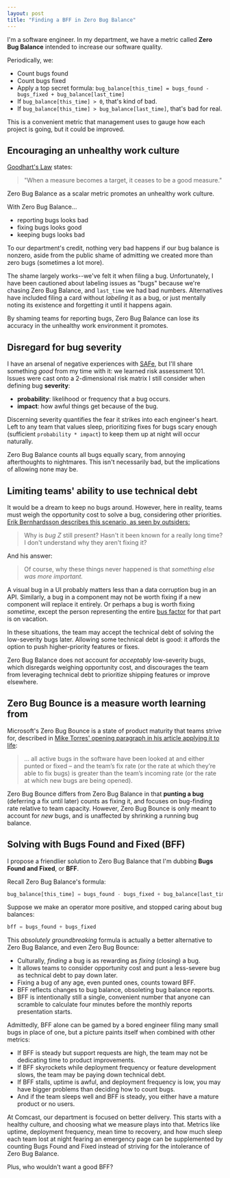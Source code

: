```yaml
---
layout: post
title: "Finding a BFF in Zero Bug Balance"
---
```


I'm a software engineer. In my department, we have a metric called **Zero Bug Balance** intended to increase our software quality.

Periodically, we:

* Count bugs found
* Count bugs fixed
* Apply a top secret formula: `bug_balance[this_time] = bugs_found - bugs_fixed + bug_balance[last_time]`
* If `bug_balance[this_time] > 0`, that's kind of bad.
* If `bug_balance[this_time] > bug_balance[last_time]`, that's bad for real.

This is a convenient metric that management uses to gauge how each project is going, but it could be improved.

## Encouraging an unhealthy work culture

[Goodhart's Law](https://en.wikipedia.org/wiki/Goodhart%27s_law) states:

> "When a measure becomes a target, it ceases to be a good measure."

Zero Bug Balance as a scalar metric promotes an unhealthy work culture.

With Zero Bug Balance...
* reporting bugs looks bad
* fixing bugs looks good
* keeping bugs looks bad

To our department's credit, nothing very bad happens if our bug balance is nonzero, aside from the public shame of admitting we created more than zero bugs (sometimes a lot more).

The shame largely works--we've felt it when filing a bug. Unfortunately, I have been cautioned about labeling issues as "bugs" because we're chasing Zero Bug Balance, and `last_time` we had bad numbers. Alternatives have included filing a card without _labeling_ it as a bug, or just mentally noting its existence and forgetting it until it happens again.

By shaming teams for reporting bugs, Zero Bug Balance can lose its accuracy in the unhealthy work environment it promotes.

## Disregard for bug severity

I have an arsenal of negative experiences with  [SAFe](https://en.wikipedia.org/wiki/Scaled_agile_framework), but I'll share something _good_ from my time with it: we learned risk assessment 101. Issues were cast onto a 2-dimensional risk matrix I still consider when defining bug **severity**:

* **probability**: likelihood or frequency that a bug occurs.
* **impact**: how awful things get because of the bug.

Discerning severity quantifies the fear it strikes into each engineer's heart. Left to any team that values sleep, prioritizing fixes for bugs scary enough (sufficient `probability * impact`) to keep them up at night will occur naturally.

Zero Bug Balance counts all bugs equally scary, from annoying afterthoughts to nightmares. This isn't necessarily bad, but the implications of allowing none may be.

## Limiting teams' ability to use technical debt

It would be a dream to keep no bugs around. However, here in reality, teams must weigh the opportunity cost to solve a bug, considering other priorities. [Erik Bernhardsson describes this scenario, as seen by outsiders:](https://erikbern.com/2020/03/10/never-attribute-to-stupidity-that-which-is-adequately-explained-by-opportunity-cost.html)

> Why is _bug Z_ still present? Hasn't it been known for a really long time? I don't understand why they aren't fixing it?

And his answer:

> Of course, why these things never happened is that _something else was more important._

A visual bug in a UI probably matters less than a data corruption bug in an API. Similarly, a bug in a component may not be worth fixing if a new component will replace it entirely. Or perhaps a bug is worth fixing _sometime_, except the person representing the entire [bus factor](https://en.wikipedia.org/wiki/Bus_factor) for that part is on vacation.

In these situations, the team may accept the technical debt of solving the low-severity bugs later. Allowing some technical debt is good: it affords the option to push higher-priority features or fixes.

Zero Bug Balance does not account for _acceptably_ low-severity bugs, which disregards weighing opportunity cost, and discourages the team from leveraging technical debt to prioritize shipping features or improve elsewhere.

## Zero Bug Bounce is a measure worth learning from

Microsoft's Zero Bug Bounce is a state of product maturity that teams strive for, described in [Mike Torres' opening paragraph in his article applying it to life](http://www.refocuser.com/2009/04/bouncing-at-zero-zbb-in-life/):

> ... all active bugs in the software have been looked at and either punted or fixed – and the team’s fix rate (or the rate at which they’re able to fix bugs) is greater than the team’s incoming rate (or the rate at which new bugs are being opened).

Zero Bug Bounce differs from Zero Bug Balance in that **punting a bug** (deferring a fix until later) counts as fixing it, and focuses on bug-finding rate relative to team capacity. However, Zero Bug Bounce is only meant to account for _new_ bugs, and is unaffected by shrinking a running bug balance.

## Solving with Bugs Found and Fixed (BFF)

I propose a friendlier solution to Zero Bug Balance that I'm dubbing **Bugs Found and Fixed**, or **BFF**.

Recall Zero Bug Balance's formula:

```python
bug_balance[this_time] = bugs_found - bugs_fixed + bug_balance[last_time]
```

Suppose we make an operator more positive, and stopped caring about bug balances:

```python
bff = bugs_found + bugs_fixed
```

This _absolutely groundbreaking_ formula is actually a better alternative to Zero Bug Balance, and even Zero Bug Bounce:

* Culturally, _finding_ a bug is as rewarding as _fixing_ (closing) a bug.
* It allows teams to consider opportunity cost and punt a less-severe bug as technical debt to pay down later.
* Fixing a bug of any age, even punted ones, counts toward BFF.
* BFF reflects changes to bug balance, obsoleting bug balance reports.
* BFF is intentionally still a single, convenient number that anyone can scramble to calculate four minutes before the monthly reports presentation starts.

Admittedly, BFF alone can be gamed by a bored engineer filing many small bugs in place of one, but a picture paints itself when combined with other metrics:

* If BFF is steady but support requests are high, the team may not be dedicating time to product improvements.
* If BFF skyrockets while deployment frequency or feature development slows, the team may be paying down technical debt.
* If BFF stalls, uptime is awful, and deployment frequency is low, you may have bigger problems than deciding how to count bugs.
* And if the team sleeps well and BFF is steady, you either have a mature product or no users.

At Comcast, our department is focused on better delivery. This starts with a healthy culture, and choosing what we measure plays into that. Metrics like uptime, deployment frequency, mean time to recovery, and how much sleep each team lost at night fearing an emergency page can be supplemented by counting Bugs Found and Fixed instead of striving for the intolerance of Zero Bug Balance.

Plus, who wouldn't want a good BFF?
